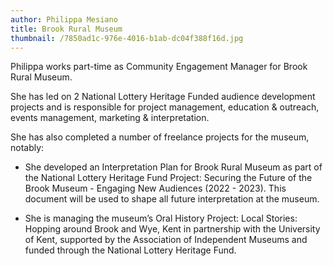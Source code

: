```yaml
---
author: Philippa Mesiano
title: Brook Rural Museum
thumbnail: /7850ad1c-976e-4016-b1ab-dc04f388f16d.jpg
---
```


Philippa works part-time as Community Engagement Manager for Brook Rural
Museum.

She has led on 2 National Lottery Heritage Funded audience development projects
and is responsible for project management, education &amp; outreach, events
management, marketing &amp; interpretation.

She has also completed a number of freelance projects for the museum, notably:

- She developed an Interpretation Plan for Brook Rural Museum as part of the
  National Lottery Heritage Fund Project: Securing the Future of the Brook
  Museum - Engaging New Audiences (2022 - 2023). This document will be
  used to shape all future interpretation at the museum.

- She is managing the museum’s Oral History Project: Local Stories: Hopping
  around Brook and Wye, Kent in partnership with the University of Kent,
  supported by the Association of Independent Museums and funded through
  the National Lottery Heritage Fund.
